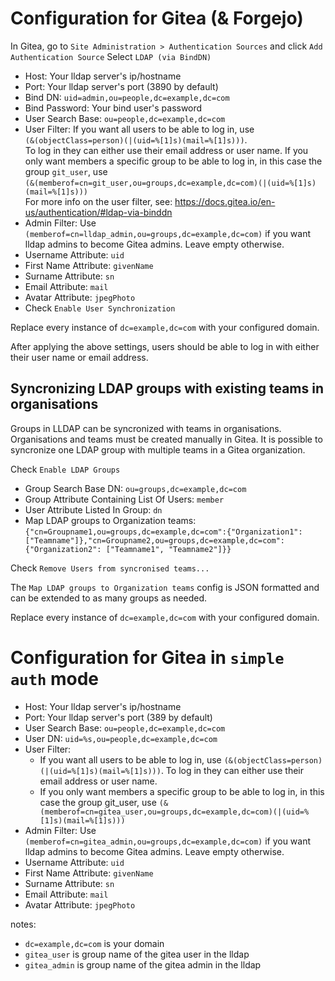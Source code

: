 # Configuration for Gitea (& Forgejo)
In Gitea, go to `Site Administration > Authentication Sources` and click `Add Authentication Source`
Select `LDAP (via BindDN)`

* Host: Your lldap server's ip/hostname
* Port: Your lldap server's port (3890 by default)
* Bind DN: `uid=admin,ou=people,dc=example,dc=com`
* Bind Password: Your bind user's password
* User Search Base: `ou=people,dc=example,dc=com`
* User Filter:  If you want all users to be able to log in, use<br>
`(&(objectClass=person)(|(uid=%[1]s)(mail=%[1]s)))`.<br>
To log in they can either use their email address or user name. If you only want members a specific group to be able to log in, in this case the group `git_user`, use<br>
`(&(memberof=cn=git_user,ou=groups,dc=example,dc=com)(|(uid=%[1]s)(mail=%[1]s)))`<br>
For more info on the user filter, see: https://docs.gitea.io/en-us/authentication/#ldap-via-binddn
* Admin Filter: Use `(memberof=cn=lldap_admin,ou=groups,dc=example,dc=com)` if you want lldap admins to become Gitea admins. Leave empty otherwise.
* Username Attribute: `uid`
* First Name Attribute: `givenName`
* Surname Attribute: `sn`
* Email Attribute: `mail`
* Avatar Attribute: `jpegPhoto`
* Check `Enable User Synchronization`

Replace every instance of `dc=example,dc=com` with your configured domain.

After applying the above settings, users should be able to log in with either their user name or email address.

## Syncronizing LDAP groups with existing teams in organisations

Groups in LLDAP can be syncronized with teams in organisations. Organisations and teams must be created manually in Gitea. 
It is possible to syncronize one LDAP group with multiple teams in a Gitea organization.

Check `Enable LDAP Groups`

* Group Search Base DN: `ou=groups,dc=example,dc=com`
* Group Attribute Containing List Of Users: `member`
* User Attribute Listed In Group: `dn`
* Map LDAP groups to Organization teams: `{"cn=Groupname1,ou=groups,dc=example,dc=com":{"Organization1": ["Teamname"]},"cn=Groupname2,ou=groups,dc=example,dc=com": {"Organization2": ["Teamname1", "Teamname2"]}}`

Check `Remove Users from syncronised teams...`

The `Map LDAP groups to Organization teams` config is JSON formatted and can be extended to as many groups as needed.

Replace every instance of `dc=example,dc=com` with your configured domain.

# Configuration for Gitea in `simple auth` mode

* Host: Your lldap server's ip/hostname
* Port: Your lldap server's port (389 by default)
* User Search Base: `ou=people,dc=example,dc=com`
* User DN: `uid=%s,ou=people,dc=example,dc=com`
* User Filter: 
    * If you want all users to be able to log in, use `(&(objectClass=person)(|(uid=%[1]s)(mail=%[1]s)))`. To log in they can either use their email address or user name. 
    * If you only want members a specific group to be able to log in, in this case the group git_user, use `(&(memberof=cn=gitea_user,ou=groups,dc=example,dc=com)(|(uid=%[1]s)(mail=%[1]s)))`
* Admin Filter: Use `(memberof=cn=gitea_admin,ou=groups,dc=example,dc=com)` if you want lldap admins to become Gitea admins. Leave empty otherwise.
* Username Attribute: `uid`
* First Name Attribute: `givenName`
* Surname Attribute: `sn`
* Email Attribute: `mail`
* Avatar Attribute: `jpegPhoto`

notes:

* `dc=example,dc=com` is your domain
* `gitea_user` is group name of the gitea user in the lldap
* `gitea_admin` is group name of the gitea admin in the lldap
